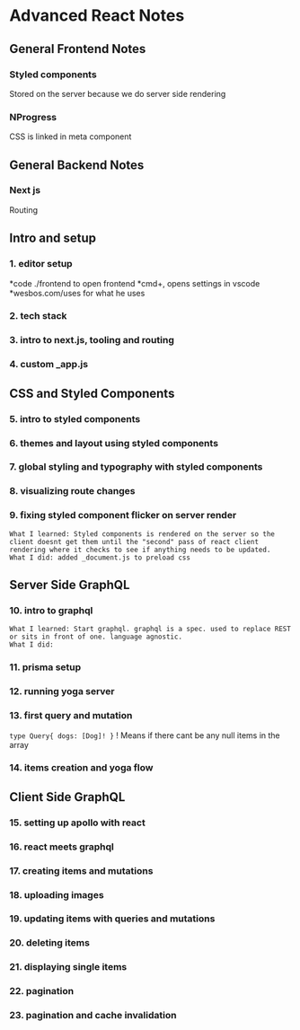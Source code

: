 # Advanced React Notes

## General Frontend Notes

### Styled components

   Stored on the server because we do server side rendering

### NProgress

   CSS is linked in meta component

## General Backend Notes

### Next js

   Routing

## Intro and setup

### 1. editor setup

   *code ./frontend to open frontend
   *cmd+, opens settings in vscode
   *wesbos.com/uses for what he uses

### 2. tech stack

### 3. intro to next.js, tooling and routing

### 4. custom _app.js

## CSS and Styled Components

### 5. intro to styled components

### 6. themes and layout using styled components

### 7. global styling and typography with styled components

### 8. visualizing route changes

### 9. fixing styled component flicker on server render

    What I learned: Styled components is rendered on the server so the client doesnt get them until the "second" pass of react client rendering where it checks to see if anything needs to be updated.
    What I did: added _document.js to preload css

## Server Side GraphQL

### 10. intro to graphql

    What I learned: Start graphql. graphql is a spec. used to replace REST or sits in front of one. language agnostic.
    What I did:

### 11. prisma setup

### 12. running yoga server

### 13. first query and mutation

   `type Query{
      dogs: [Dog]!
   }`
! Means if there cant be any null items in the array

### 14. items creation and yoga flow

## Client Side GraphQL

### 15. setting up apollo with react

### 16. react meets graphql

### 17. creating items and mutations

### 18. uploading images

### 19. updating items with queries and mutations

### 20. deleting items

### 21. displaying single items

### 22. pagination

### 23. pagination and cache invalidation
